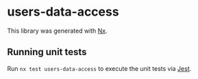 # users-data-access

This library was generated with [Nx](https://nx.dev).

## Running unit tests

Run `nx test users-data-access` to execute the unit tests via [Jest](https://jestjs.io).

